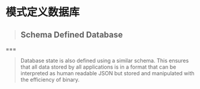 # 模式定义数据库

> ## Schema Defined Database

===

> Database state is also defined using a similar schema. This ensures that all data stored by all applications is in a format that can be interpreted as human readable JSON but stored and manipulated with the efficiency of binary.

